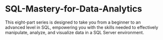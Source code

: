 # SQL-Mastery-for-Data-Analytics
This eight-part series is designed to take you from a beginner to an advanced level in SQL, empowering you with the skills needed to effectively manipulate, analyze, and visualize data in a SQL Server environment. 
